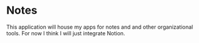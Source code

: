 # Notes

This application will house my apps for notes and and other organizational tools. For now I think I will just integrate Notion.
